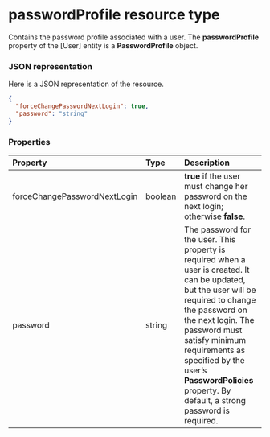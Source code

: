 # passwordProfile resource type

Contains the password profile associated with a user. The **passwordProfile** property of the [User] entity is a **PasswordProfile** object.

### JSON representation

Here is a JSON representation of the resource.

<!-- {
  "blockType": "resource",
  "optionalProperties": [

  ],
  "@odata.type": "microsoft.graph.passwordprofile"
}-->

```json
{
  "forceChangePasswordNextLogin": true,
  "password": "string"
}

```
### Properties
| Property	   | Type	|Description|
|:---------------|:--------|:----------|
|forceChangePasswordNextLogin|boolean|                **true** if the user must change her password on the next login; otherwise **false**.            |
|password|string|The password for the user. This property is required when a user is created. It can be updated, but the user will be required to change the password on the next login.             The password must satisfy minimum requirements as specified by the user’s **PasswordPolicies** property. By default, a strong password is required.|

<!-- uuid: 8fcb5dbc-d5aa-4681-8e31-b001d5168d79
2015-10-25 14:57:30 UTC -->
<!-- {
  "type": "#page.annotation",
  "description": "passwordProfile resource",
  "keywords": "",
  "section": "documentation",
  "tocPath": ""
}-->